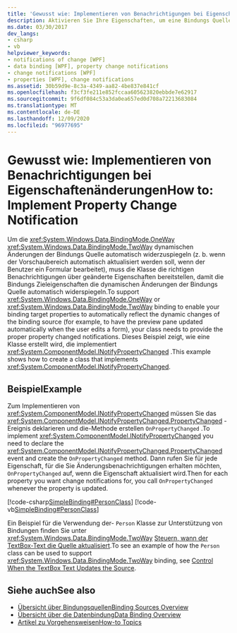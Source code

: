 ```yaml
---
title: 'Gewusst wie: Implementieren von Benachrichtigungen bei Eigenschaftenänderungen'
description: Aktivieren Sie Ihre Eigenschaften, um eine Bindungs Quelle automatisch zu benachrichtigen, wenn sich der Eigenschafts Wert in Windows Presentation Foundation (WPF) ändert.
ms.date: 03/30/2017
dev_langs:
- csharp
- vb
helpviewer_keywords:
- notifications of change [WPF]
- data binding [WPF], property change notifications
- change notifications [WPF]
- properties [WPF], change notifications
ms.assetid: 30b59d9e-8c3a-4349-aa82-4be837e841cf
ms.openlocfilehash: f3cf3fe211e852fccaa605623820ebbde7e62917
ms.sourcegitcommit: 9f6df084c53a3da0ea657ed0d708a72213683084
ms.translationtype: MT
ms.contentlocale: de-DE
ms.lasthandoff: 12/09/2020
ms.locfileid: "96977695"
---
```

# <a name="how-to-implement-property-change-notification"></a><span data-ttu-id="678c8-103">Gewusst wie: Implementieren von Benachrichtigungen bei Eigenschaftenänderungen</span><span class="sxs-lookup"><span data-stu-id="678c8-103">How to: Implement Property Change Notification</span></span>
<span data-ttu-id="678c8-104">Um die <xref:System.Windows.Data.BindingMode.OneWay> <xref:System.Windows.Data.BindingMode.TwoWay> dynamischen Änderungen der Bindungs Quelle automatisch widerzuspiegeln (z. b. wenn der Vorschaubereich automatisch aktualisiert werden soll, wenn der Benutzer ein Formular bearbeitet), muss die Klasse die richtigen Benachrichtigungen über geänderte Eigenschaften bereitstellen, damit die Bindungs Zieleigenschaften die dynamischen Änderungen der Bindungs Quelle automatisch widerspiegeln.</span><span class="sxs-lookup"><span data-stu-id="678c8-104">To support <xref:System.Windows.Data.BindingMode.OneWay> or <xref:System.Windows.Data.BindingMode.TwoWay> binding to enable your binding target properties to automatically reflect the dynamic changes of the binding source (for example, to have the preview pane updated automatically when the user edits a form), your class needs to provide the proper property changed notifications.</span></span> <span data-ttu-id="678c8-105">Dieses Beispiel zeigt, wie eine Klasse erstellt wird, die implementiert <xref:System.ComponentModel.INotifyPropertyChanged> .</span><span class="sxs-lookup"><span data-stu-id="678c8-105">This example shows how to create a class that implements <xref:System.ComponentModel.INotifyPropertyChanged>.</span></span>  
  
## <a name="example"></a><span data-ttu-id="678c8-106">Beispiel</span><span class="sxs-lookup"><span data-stu-id="678c8-106">Example</span></span>  
 <span data-ttu-id="678c8-107">Zum Implementieren von <xref:System.ComponentModel.INotifyPropertyChanged> müssen Sie das <xref:System.ComponentModel.INotifyPropertyChanged.PropertyChanged> -Ereignis deklarieren und die-Methode erstellen `OnPropertyChanged` .</span><span class="sxs-lookup"><span data-stu-id="678c8-107">To implement <xref:System.ComponentModel.INotifyPropertyChanged> you need to declare the <xref:System.ComponentModel.INotifyPropertyChanged.PropertyChanged> event and create the `OnPropertyChanged` method.</span></span> <span data-ttu-id="678c8-108">Dann rufen Sie für jede Eigenschaft, für die Sie Änderungsbenachrichtigungen erhalten möchten, `OnPropertyChanged` auf, wenn die Eigenschaft aktualisiert wird.</span><span class="sxs-lookup"><span data-stu-id="678c8-108">Then for each property you want change notifications for, you call `OnPropertyChanged` whenever the property is updated.</span></span>  
  
 [!code-csharp[SimpleBinding#PersonClass](~/samples/snippets/csharp/VS_Snippets_Wpf/SimpleBinding/CSharp/Person.cs#personclass)]
 [!code-vb[SimpleBinding#PersonClass](~/samples/snippets/visualbasic/VS_Snippets_Wpf/SimpleBinding/VisualBasic/Person.vb#personclass)]  
  
 <span data-ttu-id="678c8-109">Ein Beispiel für die Verwendung der- `Person` Klasse zur Unterstützung von Bindungen finden Sie unter <xref:System.Windows.Data.BindingMode.TwoWay> [Steuern, wann der TextBox-Text die Quelle aktualisiert](how-to-control-when-the-textbox-text-updates-the-source.md).</span><span class="sxs-lookup"><span data-stu-id="678c8-109">To see an example of how the `Person` class can be used to support <xref:System.Windows.Data.BindingMode.TwoWay> binding, see [Control When the TextBox Text Updates the Source](how-to-control-when-the-textbox-text-updates-the-source.md).</span></span>  
  
## <a name="see-also"></a><span data-ttu-id="678c8-110">Siehe auch</span><span class="sxs-lookup"><span data-stu-id="678c8-110">See also</span></span>

- [<span data-ttu-id="678c8-111">Übersicht über Bindungsquellen</span><span class="sxs-lookup"><span data-stu-id="678c8-111">Binding Sources Overview</span></span>](binding-sources-overview.md)
- [<span data-ttu-id="678c8-112">Übersicht über die Datenbindung</span><span class="sxs-lookup"><span data-stu-id="678c8-112">Data Binding Overview</span></span>](/dotnet/desktop-wpf/data/data-binding-overview)
- [<span data-ttu-id="678c8-113">Artikel zu Vorgehensweisen</span><span class="sxs-lookup"><span data-stu-id="678c8-113">How-to Topics</span></span>](data-binding-how-to-topics.md)
